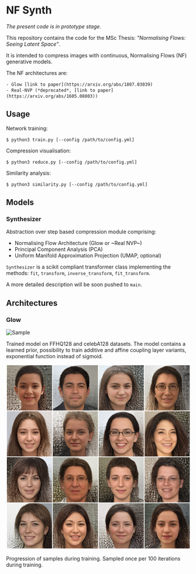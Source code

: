 # NF Synth

*The present code is in prototype stage.*

This repository contains the code for the MSc Thesis: *"Normalising Flows: Seeing Latent Space"*.

It is intended to compress images with continuous, Normalising Flows (NF) generative models.

The NF architectures are: 

	- Glow [link to paper](https://arxiv.org/abs/1807.03039)
	- Real-NVP (*deprecated*, [link to paper](https://arxiv.org/abs/1605.08803))

## Usage 

Network training:

	$ python3 train.py [--config /path/to/config.yml]

Compression visualisation:

	$ python3 reduce.py [--config /path/to/config.yml]

Similarity analysis:

	$ python3 similarity.py [--config /path/to/config.yml]

## Models

### Synthesizer

Abstraction over step based compression module comprising:

- Normalising Flow Architecture (Glow or ~Real NVP~)
- Principal Component Analysis (PCA)
- Uniform Manifold Approximation Projection (UMAP, optional)

`Synthesizer` is a scikit compliant transformer class implementing the methods: `fit`, `transform`,
`inverse_transform`, `fit_transform`.

A more detailed description will be soon pushed to `main`.


## Architectures

### Glow

![Sample](sample.png)

Trained model on FFHQ128 and celebA128 datasets. 
The model contains a learned prior, possibility to train additive and affine coupling layer variants,
exponential function instead of sigmoid. 

![Samples on training FFHQ-128](n-16_sample_t-0.50.png)

Progression of samples during training. Sampled once per 100 iterations during training.
